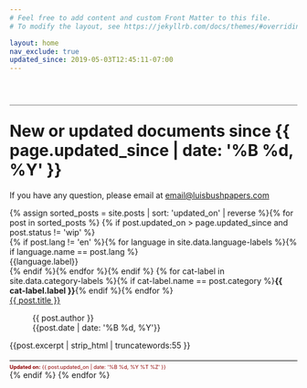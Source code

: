 ```yaml
---
# Feel free to add content and custom Front Matter to this file.
# To modify the layout, see https://jekyllrb.com/docs/themes/#overriding-theme-defaults

layout: home
nav_exclude: true
updated_since: 2019-05-03T12:45:11-07:00
---
```

<p></p>
<h1 style="border-top: 1px solid grey; margin-top: 2em; padding-top: 1em;">New or updated documents since <strong>{{ page.updated_since | date: '%B %d, %Y' }}</strong></h1>
<p>If you have any question, please email at <a href="mailto:email@luisbushpapers.com">email@luisbushpapers.com</a></p>

<div class="article-container">
{% assign sorted_posts = site.posts | sort: 'updated_on' | reverse %}{% for post in sorted_posts %}
    {% if post.updated_on > page.updated_since and post.status != 'wip' %}
      <div class="article-list">
        <div class="article-category">
          {% if post.lang != 'en' %}{% for language in site.data.language-labels %}{% if language.name == post.lang %}<div class="language-indicator {{language.css-label}}">{{language.label}}</div>{% endif %}{% endfor %}{% endif %}
          {% for cat-label in site.data.category-labels %}{% if cat-label.name == post.category %}<strong>{{ cat-label.label }}</strong>{% endif %}{% endfor %}
        </div>
        <div class="article-summary">
          <a href="{{ post.url | prepend: site.baseurl }}">{{ post.title }}</a><br>
          <figure class="author-date">
            <div class="author">{{ post.author }}</div>
            <div class="publication-date"><time datetime="{{post.date | date: '%F'}}">{{post.date | date: '%B %d, %Y'}}</time></div>
          </figure>
          <div class="excerpt">{{post.excerpt | strip_html | truncatewords:55 }}</div>
          <div style="color: #900000; font-size: 65%; border-top: 1px solid black; margin-top: 2em; padding-top: .5em;"><strong>Updated on:</strong> {{ post.updated_on | date: '%B %d, %Y %T %Z' }}</div>
        </div>
      </div>
    {% endif %}
  {% endfor %}
</div>

